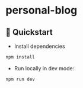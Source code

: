 # personal-blog

## 🚀 Quickstart

- Install dependencies

```sh
npm install
```

- Run locally in dev mode:

```sh
npm run dev
```
